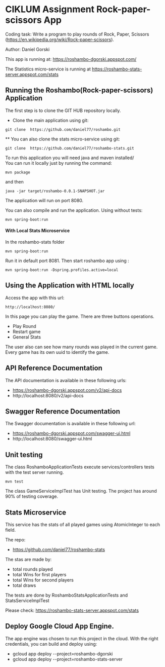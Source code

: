# CIKLUM Assignment Rock-paper-scissors App
Coding task: Write a program to play rounds of Rock, Paper, Scissors (https://en.wikipedia.org/wiki/Rock-paper-scissors).

Author: Daniel Gorski

This app is running at: https://roshambo-dgorski.appspot.com/

The Statistics micro-service is running at
        https://roshambo-stats-server.appspot.com/stats

## Running the Roshambo(Rock-paper-scissors) Application
The first step is to clone the GIT HUB repository locally.

* Clone the main application using git:
```
git clone  https://github.com/daniel77/roshambo.git
```

** You can also clone the stats micro-service using git:
```
git clone  https://github.com/daniel77/roshambo-stats.git
```

To run this application you will need java and maven installed/  
You can run it locally just by running the command:
```
mvn package
```
and then
```
java -jar target/roshambo-0.0.1-SNAPSHOT.jar
```
The application will run on port 8080.

You can also compile and run the application.
Using without tests:
```
mvn spring-boot:run
```

#### With Local Stats Microservice
In the roshambo-stats folder 
```
mvn spring-boot:run
```
Run it in default port 8081.
Then start roshambo app using :
```
mvn spring-boot:run -Dspring.profiles.active=local
```

## Using the Application with HTML locally 
Access the app with this url:
```
http://localhost:8080/ 
```
In this page you can play the game.
There are three buttons operations.
* Play Round
* Restart game
* General Stats

The user also can see how many rounds was played in the current game.
Every game has its own uuid to identify the game. 


## API Reference Documentation
The API documentation is available in these following urls:
* https://roshambo-dgorski.appspot.com/v2/api-docs
* http://localhost:8080/v2/api-docs

## Swagger Reference Documentation
The Swagger documentation is available in these following url:

* https://roshambo-dgorski.appspot.com/swagger-ui.html
* http://localhost:8080/swagger-ui.html

## Unit testing
The class RoshamboApplicationTests execute services/controllers tests with the test server running.
```
mvn test
```
The class GameServiceImplTest has Unit testing. 
The project has around 90% of testing coverage.

## Stats Microservice
This service has the stats of all played games using AtomicInteger to each field.

The repo:
* https://github.com/daniel77/roshambo-stats 

The stas are made by: 
- total rounds played
- total Wins for first players
- total Wins for second players
- total draws

The tests are done by RoshamboStatsApplicationTests and StatsServiceImplTest

Please check: https://roshambo-stats-server.appspot.com/stats

## Deploy Google Cloud App Engine.
The app engine was chosen to run this project in the cloud.
With the right credentials, you can build and deploy using:
* gcloud app deploy --project=roshambo-dgorski
* gcloud app deploy --project=roshambo-stats-server

